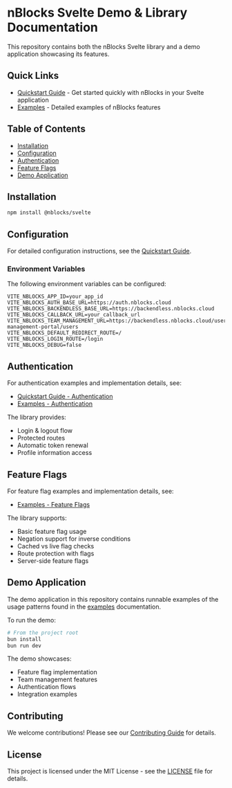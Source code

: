 # nBlocks Svelte Demo & Library Documentation

This repository contains both the nBlocks Svelte library and a demo application showcasing its features.

## Quick Links
- [Quickstart Guide](learning/quickstart.md) - Get started quickly with nBlocks in your Svelte application
- [Examples](learning/examples.md) - Detailed examples of nBlocks features

## Table of Contents

- [Installation](#installation)
- [Configuration](#configuration)
- [Authentication](#authentication)
- [Feature Flags](#feature-flags)
- [Demo Application](#demo-application)

## Installation

```bash
npm install @nblocks/svelte
```

## Configuration

For detailed configuration instructions, see the [Quickstart Guide](learning/quickstart.md).

### Environment Variables

The following environment variables can be configured:

```env
VITE_NBLOCKS_APP_ID=your_app_id
VITE_NBLOCKS_AUTH_BASE_URL=https://auth.nblocks.cloud
VITE_NBLOCKS_BACKENDLESS_BASE_URL=https://backendless.nblocks.cloud
VITE_NBLOCKS_CALLBACK_URL=your_callback_url
VITE_NBLOCKS_TEAM_MANAGEMENT_URL=https://backendless.nblocks.cloud/user-management-portal/users
VITE_NBLOCKS_DEFAULT_REDIRECT_ROUTE=/
VITE_NBLOCKS_LOGIN_ROUTE=/login
VITE_NBLOCKS_DEBUG=false
```

## Authentication

For authentication examples and implementation details, see:
- [Quickstart Guide - Authentication](learning/quickstart.md#authentication)
- [Examples - Authentication](learning/examples.md#authentication)

The library provides:
- Login & logout flow
- Protected routes
- Automatic token renewal
- Profile information access

## Feature Flags

For feature flag examples and implementation details, see:
- [Examples - Feature Flags](learning/examples.md#feature-flags)

The library supports:
- Basic feature flag usage
- Negation support for inverse conditions
- Cached vs live flag checks
- Route protection with flags
- Server-side feature flags

## Demo Application

The demo application in this repository contains runnable examples of the usage patterns found in the [examples](learning/examples.md) documentation.

To run the demo:

```bash
# From the project root
bun install
bun run dev
```

The demo showcases:
- Feature flag implementation
- Team management features
- Authentication flows
- Integration examples

## Contributing

We welcome contributions! Please see our [Contributing Guide](CONTRIBUTING.md) for details.

## License

This project is licensed under the MIT License - see the [LICENSE](LICENSE) file for details.
